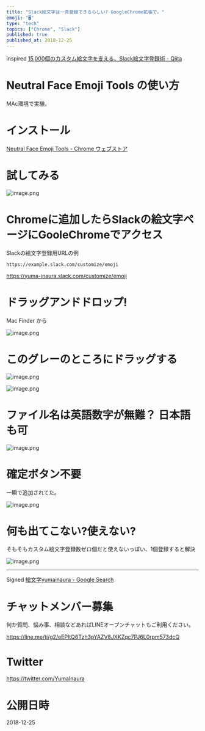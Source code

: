 ```yaml
---
title: "Slack絵文字は一斉登録できるらしい? GoogleChrome拡張で。"
emoji: "🖥"
type: "tech"
topics: ["Chrome", "Slack"]
published: true
published_at: 2018-12-25
---
```


inspired [15,000個のカスタム絵文字を支える、Slack絵文字登録術 - Qiita](https://qiita.com/hartmann16325/items/0788b898fae529b1876d)

# Neutral Face Emoji Tools の使い方

MAc環境で実験。

# インストール

[Neutral Face Emoji Tools - Chrome ウェブストア](https://chrome.google.com/webstore/detail/neutral-face-emoji-tools/anchoacphlfbdomdlomnbbfhcmcdmjej)

# 試してみる


![image.png](https://qiita-image-store.s3.amazonaws.com/0/89618/8029c6c8-319e-8f8e-14f7-5818d69790c3.png)

# Chromeに追加したらSlackの絵文字ページにGooleChromeでアクセス

Slackの絵文字登録用URLの例


`https://example.slack.com/customize/emoji`

https://yuma-inaura.slack.com/customize/emoji



# ドラッグアンドドロップ!

Mac Finder から

![image.png](https://qiita-image-store.s3.amazonaws.com/0/89618/68a346a2-d290-f2dc-7caa-5fa81bf5fbb7.png)

# このグレーのところにドラッグする

![image.png](https://qiita-image-store.s3.amazonaws.com/0/89618/9f0255a6-5cd3-8cb2-fd03-f65c8c87f8ab.png)


![image.png](https://qiita-image-store.s3.amazonaws.com/0/89618/860f1f7a-7243-7341-c6bb-d389d110b98f.png)

# ファイル名は英語数字が無難？ 日本語も可

![image.png](https://qiita-image-store.s3.amazonaws.com/0/89618/01bdfce2-0ea3-99c8-7ab8-fd768a082333.png)

# 確定ボタン不要

一瞬で追加されてた。

![image.png](https://qiita-image-store.s3.amazonaws.com/0/89618/663dca8d-5e46-90e5-2927-821f89db2569.png)



# 何も出てこない?使えない?

そもそもカスタム絵文字登録数ゼロ個だと使えないっぽい、1個登録すると解決

![image.png](https://qiita-image-store.s3.amazonaws.com/0/89618/66eac5d7-41dc-6515-527e-91a5e092da80.png)






---


Signed [絵文字yumainaura - Google Search](https://www.google.com/search?q=%E7%B5%B5%E6%96%87%E5%AD%97yumainaura&oq=%E7%B5%B5%E6%96%87%E5%AD%97yumainaura&aqs=chrome..69i57j69i59.2494j0j7&sourceid=chrome&ie=UTF-8)









<!-- Update From Qiita API -->

# チャットメンバー募集


何か質問、悩み事、相談などあればLINEオープンチャットもご利用ください。

https://line.me/ti/g2/eEPltQ6Tzh3pYAZV8JXKZqc7PJ6L0rpm573dcQ





# Twitter


https://twitter.com/YumaInaura


<!-- Update From Qiita API -->



# 公開日時

2018-12-25
